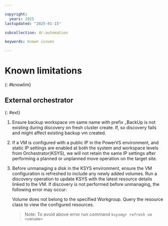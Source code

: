 ```yaml
---

copyright:
  years: 2025
lastupdated: "2025-01-15"

subcollection: dr-automation

keywords: known issues

---
```


# Known limitations
{: #knowlim}

## External orchestrator
{: #ext}

1. Ensure backup workspace vm same name with prefix _BackUp is not existing during discovery on fresh cluster create. If, so discovery fails and might affect existing backup vm created.
2. If a VM is configured with a public IP in the PowerVS environment, and static IP settings are enabled at both the system and workspace levels from Orchestrator(KSYS), we will not retain the same IP settings after performing a planned or unplanned move operation on the target site.
3. Before unmanaging a disk in the KSYS environment, ensure the VM configuration is refreshed to include any newly added volumes. Run a discovery operation to update KSYS with the latest resource details linked to the VM. If discovery is not performed before unmanaging, the following error may occur:

    Volume does not belong to the specified Workgroup. Query the resource class to view the configured resources.
    >Note: To avoid above error run command `ksysmgr refresh vm <vmname>`
